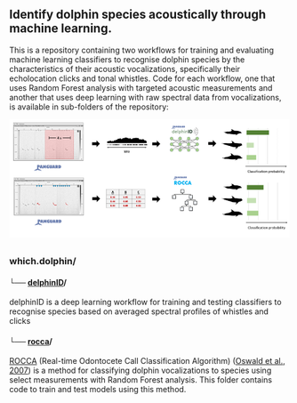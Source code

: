 ## Identify dolphin species acoustically through machine learning.

This is a repository containing two workflows for training and evaluating machine learning classifiers to recognise dolphin species by the characteristics of their acoustic vocalizations, specifically their echolocation clicks and  tonal whistles. Code for each workflow, one that uses Random Forest analysis with targeted acoustic measurements and another that uses deep learning with raw spectral data from vocalizations, is available in sub-folders of the repository:


![Alt text](images/methods_1.PNG)
##
### which.dolphin/

#### └── [delphinID](https://github.com/tristankleyn/which.dolphin/tree/main/delphinID)/

delphinID is a deep learning workflow for training and testing classifiers to recognise species based on averaged spectral profiles of whistles and clicks

#### └── [rocca](https://github.com/tristankleyn/which.dolphin/tree/main/rocca)/

[ROCCA](https://www.pamguard.org/downloads.php?cat_id=5) (Real-time Odontocete Call Classification Algorithm) ([Oswald et al., 2007](https://pubs.aip.org/asa/jasa/article/122/1/587/813007)) is a method for classifying dolphin vocalizations to species using select measurements with Random Forest analysis. This folder contains code to train and test models using this method.




